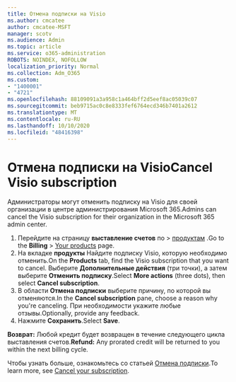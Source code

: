 ```yaml
---
title: Отмена подписки на Visio
ms.author: cmcatee
author: cmcatee-MSFT
manager: scotv
ms.audience: Admin
ms.topic: article
ms.service: o365-administration
ROBOTS: NOINDEX, NOFOLLOW
localization_priority: Normal
ms.collection: Adm_O365
ms.custom:
- "1400001"
- "4721"
ms.openlocfilehash: 88109091a3a958c1a464bff2d5eef8ac05039c07
ms.sourcegitcommit: beb9715ac0c8e8333fef6764ecd346b7401a2612
ms.translationtype: MT
ms.contentlocale: ru-RU
ms.lasthandoff: 10/10/2020
ms.locfileid: "48416398"
---
```

# <a name="cancel-visio-subscription"></a><span data-ttu-id="ef5a5-102">Отмена подписки на Visio</span><span class="sxs-lookup"><span data-stu-id="ef5a5-102">Cancel Visio subscription</span></span>

<span data-ttu-id="ef5a5-103">Администраторы могут отменить подписку на Visio для своей организации в центре администрирования Microsoft 365.</span><span class="sxs-lookup"><span data-stu-id="ef5a5-103">Admins can cancel the Visio subscription for their organization in the Microsoft 365 admin center.</span></span>

1. <span data-ttu-id="ef5a5-104">Перейдите на страницу **выставление счетов** по \> [продуктам](https://go.microsoft.com/fwlink/p/?linkid=842054) .</span><span class="sxs-lookup"><span data-stu-id="ef5a5-104">Go to the **Billing** \> [Your products](https://go.microsoft.com/fwlink/p/?linkid=842054) page.</span></span>
2. <span data-ttu-id="ef5a5-105">На вкладке **продукты** Найдите подписку Visio, которую необходимо отменить.</span><span class="sxs-lookup"><span data-stu-id="ef5a5-105">On the **Products** tab, find the Visio subscription that you want to cancel.</span></span> <span data-ttu-id="ef5a5-106">Выберите **Дополнительные действия** (три точки), а затем выберите **Отменить подписку**.</span><span class="sxs-lookup"><span data-stu-id="ef5a5-106">Select **More actions** (three dots), then select **Cancel subscription**.</span></span>
3. <span data-ttu-id="ef5a5-107">В области **Отмена подписки** выберите причину, по которой вы отменяются.</span><span class="sxs-lookup"><span data-stu-id="ef5a5-107">In the **Cancel subscription** pane, choose a reason why you're canceling.</span></span> <span data-ttu-id="ef5a5-108">При необходимости укажите любые отзывы.</span><span class="sxs-lookup"><span data-stu-id="ef5a5-108">Optionally, provide any feedback.</span></span>
4. <span data-ttu-id="ef5a5-109">Нажмите **Сохранить**.</span><span class="sxs-lookup"><span data-stu-id="ef5a5-109">Select **Save**.</span></span>

<span data-ttu-id="ef5a5-110">**Возврат:** Любой кредит будет возвращен в течение следующего цикла выставления счетов.</span><span class="sxs-lookup"><span data-stu-id="ef5a5-110">**Refund:** Any prorated credit will be returned to you within the next billing cycle.</span></span>

<span data-ttu-id="ef5a5-111">Чтобы узнать больше, ознакомьтесь со статьей [Отмена подписки](https://docs.microsoft.com/microsoft-365/commerce/subscriptions/cancel-your-subscription).</span><span class="sxs-lookup"><span data-stu-id="ef5a5-111">To learn more, see [Cancel your subscription](https://docs.microsoft.com/microsoft-365/commerce/subscriptions/cancel-your-subscription).</span></span>